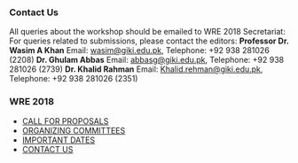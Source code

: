 ### Contact Us
All queries about the workshop should be emailed to WRE 2018 Secretariat: 
For queries related to submissions, please contact the editors:
**Professor Dr. Wasim A Khan**
Email: wasim@giki.edu.pk,
Telephone: +92 938 281026 (2208)
**Dr. Ghulam Abbas**
Email: abbasg@giki.edu.pk,
Telephone: +92 938 281026 (2739)
**Dr. Khalid Rahman**
Email: Khalid.rehman@giki.edu.pk,
Telephone: +92 938 281026 (2351)
### WRE 2018
  * [CALL FOR PROPOSALS](https://giki.edu.pk/rd/rd-fcs/wre2018/call-for-proposal18/)
  * [ORGANIZING COMMITTEES](https://giki.edu.pk/rd/rd-fcs/wre2018/organizing-committees18/)
  * [IMPORTANT DATES](https://giki.edu.pk/rd/rd-fcs/wre2018/important-dates18/)
  * [CONTACT US](https://giki.edu.pk/rd/rd-fcs/wre2018/contact-us18/)


